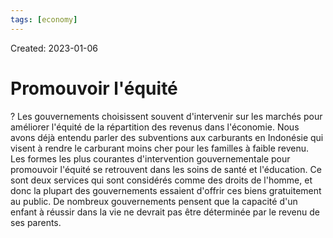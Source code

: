 ```yaml
---
tags: [economy] 
---
```

Created: 2023-01-06

# Promouvoir l'équité
?
Les gouvernements choisissent souvent d'intervenir sur les marchés pour améliorer l'équité de la répartition des revenus dans l'économie. Nous avons déjà entendu parler des subventions aux carburants en Indonésie qui visent à rendre le carburant moins cher pour les familles à faible revenu. Les formes les plus courantes d'intervention gouvernementale pour promouvoir l'équité se retrouvent dans les soins de santé et l'éducation. 
Ce sont deux services qui sont considérés comme des droits de l'homme, et donc la plupart des gouvernements essaient d'offrir ces biens gratuitement au public. De nombreux gouvernements pensent que la capacité d'un enfant à réussir dans la vie ne devrait pas être déterminée par le revenu de ses parents.
<!--SR:!2023-02-12,21,230-->